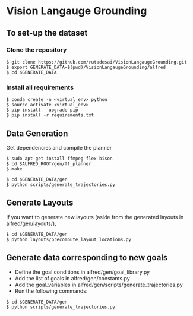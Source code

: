 # Vision Langauge Grounding

## To set-up the dataset

### Clone the repository
```
$ git clone https://github.com/rutadesai/VisionLangaugeGrounding.git
$ export GENERATE_DATA=$(pwd)/VisionLangaugeGrounding/alfred
$ cd $GENERATE_DATA
```

### Install all requirements
```
$ conda create -n <virtual_env> python
$ source activate <virtual_env>
$ pip install --upgrade pip
$ pip install -r requirements.txt
```


## Data Generation

Get dependencies and compile the planner
```
$ sudo apt-get install ffmpeg flex bison
$ cd $ALFRED_ROOT/gen/ff_planner
$ make
```

```
$ cd $GENERATE_DATA/gen
$ python scripts/generate_trajectories.py
```

## Generate Layouts
If you want to generate new layouts (aside from the generated layouts in alfred/gen/layouts/),

```
$ cd $GENERATE_DATA/gen
$ python layouts/precompute_layout_locations.py 
```

## Generate data corresponding to new goals

* Define the goal conditions in alfred/gen/goal_library.py
* Add the list of goals in alfred/gen/constants.py
* Add the goal_variables in alfred/gen/scripts/generate_trajectories.py
* Run the following commands:
```
$ cd $GENERATE_DATA/gen
$ python scripts/generate_trajectories.py
```

